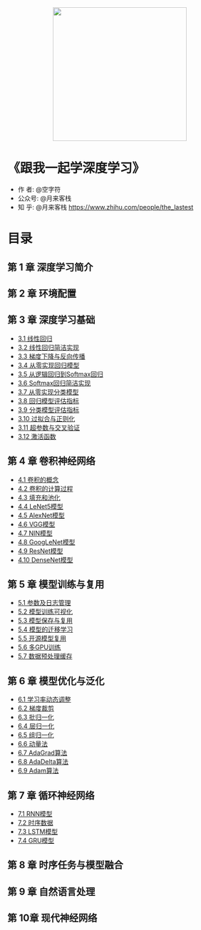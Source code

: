 
<div align=center>
<img width="300" src="https://moonhotel.oss-cn-shanghai.aliyuncs.com/images/230629150346.jpg"/> 
</div>

# 《跟我一起学深度学习》

- 作 者: @空字符
- 公众号: @月来客栈
- 知 乎: @月来客栈 https://www.zhihu.com/people/the_lastest

# 目录

## 第 1 章 深度学习简介
## 第 2 章 环境配置
## 第 3 章 深度学习基础
- [3.1 线性回归](https://mp.weixin.qq.com/s/DC5KhOElFvzC41QuheHfqQ)
- [3.2 线性回归简洁实现](https://mp.weixin.qq.com/s/DC5KhOElFvzC41QuheHfqQ)
- [3.3 梯度下降与反向传播](https://mp.weixin.qq.com/s/LvBKle1HaYkkDAlPw7xIlA)
- [3.4 从零实现回归模型](https://mp.weixin.qq.com/s/KNq8yqZF_Bdc0cynrF5oEg)
- [3.5 从逻辑回归到Softmax回归](https://mp.weixin.qq.com/s/RgPKdixw8cL35ty6Fp6v_Q)
- [3.6 Softmax回归简洁实现](https://mp.weixin.qq.com/s/kdJqBsddT9DiXQ3CPtzl2g)
- [3.7 从零实现分类模型](https://mp.weixin.qq.com/s/Kc7t1rxUzSiZ3sbATGwBfg)
- [3.8 回归模型评估指标](https://mp.weixin.qq.com/s/a0Z2x0tR-Ov1z7OdKXajmQ)
- [3.9 分类模型评估指标](https://mp.weixin.qq.com/s/ia9hP8q3E1MbtpjSF1oTpw)
- [3.10 过拟合与正则化](https://mp.weixin.qq.com/s/ybtNmPc4Y0BMgtkhAL-XqA)
- [3.11 超参数与交叉验证](https://mp.weixin.qq.com/s/ygvTqiTx4__V41cnwnc2Uw)
- [3.12 激活函数](https://mp.weixin.qq.com/s/-FfUhIwSIW0A2E3www6YXQ)
## 第 4 章 卷积神经网络
- [4.1 卷积的概念](https://mp.weixin.qq.com/s/BWzs6hzS_5Cu38MrEZmo4Q)
- [4.2 卷积的计算过程](https://mp.weixin.qq.com/s/RXIZD9xiNvVsvJqlUYrmhA)
- [4.3 填充和池化](https://mp.weixin.qq.com/s/Li6GtIxCJn6gXktcTrs6OA)
- [4.4 LeNet5模型](https://mp.weixin.qq.com/s/Li6GtIxCJn6gXktcTrs6OA)
- [4.5 AlexNet模型](https://mp.weixin.qq.com/s/5AYMTe_QttplxwFscilolA)
- [4.6 VGG模型](https://mp.weixin.qq.com/s/zTfYYG5uhttq5doMHVfgSQ)
- [4.7 NIN模型](https://mp.weixin.qq.com/s/Js-Sv3N7nWJbr4O5JTz8fA)
- [4.8 GoogLeNet模型](https://mp.weixin.qq.com/s/KCg2GSSIiQltw9B_Zn7r8A)
- [4.9 ResNet模型](https://mp.weixin.qq.com/s/-J5fXRUm8EFrX5mw3AEv1Q)
- [4.10 DenseNet模型](https://mp.weixin.qq.com/s/ei8yFfXL2cpms2SlssiReA)
## 第 5 章 模型训练与复用
- [5.1 参数及日志管理](https://mp.weixin.qq.com/s/JXGyKz7q5OCBTVbQg2zY5g)
- [5.2 模型训练可视化](https://mp.weixin.qq.com/s/LAQGtKLvD3x8QZCfiMZ08A)
- [5.3 模型保存与复用](https://mp.weixin.qq.com/s/mxwg9NN3RBFktiLIs3LGYA)
- [5.4 模型的迁移学习](https://mp.weixin.qq.com/s/k61Ha_dX29qFBSD05yEyKw)
- [5.5 开源模型复用](https://mp.weixin.qq.com/s/VVeViC9UmMHsNunsCHSEiw)
- [5.6 多GPU训练](https://mp.weixin.qq.com/s/kd6RUz14M9SOGP_3rLZ5rg)
- [5.7 数据预处理缓存](https://mp.weixin.qq.com/s/XdlOubKU42UCEBlDyRhUkg)
## 第 6 章 模型优化与泛化
- [6.1 学习率动态调整](https://mp.weixin.qq.com/s/DCi74Ng0w_izVE__dUOtsQ)
- [6.2 梯度裁剪](https://mp.weixin.qq.com/s/540rSqs2m5_GkTxhIuuH0w)
- [6.3 批归一化](https://mp.weixin.qq.com/s/qGpNauGAYWmntkPmK9gkxg)
- [6.4 层归一化](https://mp.weixin.qq.com/s/NAQcKzz8LwiA-qAZkNSj8A)
- [6.5 组归一化](https://mp.weixin.qq.com/s/quVgpNh01QhmUTxGfrpYbA)
- [6.6 动量法](https://mp.weixin.qq.com/s/0ajVIn7XLa_5NN3lNnuUrA)
- [6.7 AdaGrad算法](https://mp.weixin.qq.com/s/bwicwx8Oph8mDoBk-b6aOA)
- [6.8 AdaDelta算法](https://mp.weixin.qq.com/s/PliDv3l-dyryBL2WIWge6Q)
- [6.9 Adam算法](https://mp.weixin.qq.com/s/vABSefkxBoavF5TJ_Ct83g)
## 第 7 章 循环神经网络
- [7.1 RNN模型](https://mp.weixin.qq.com/s/WtA5BKpTSrf4KR6qd9p3lg)
- [7.2 时序数据](https://mp.weixin.qq.com/s/fCIudqaDZIzvSKnMKZzFPA)
- [7.3 LSTM模型](https://mp.weixin.qq.com/s/OSLvVAWcpQBoRRyxEUKNgQ)
- [7.4 GRU模型](https://mp.weixin.qq.com/s/foK4kYnTWWkHmRw0DkSm6w)
## 第 8 章 时序任务与模型融合
## 第 9 章 自然语言处理
## 第 10章 现代神经网络

